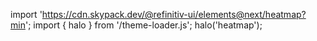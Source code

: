 <!--
type: template
name: heatmap
-->

import 'https://cdn.skypack.dev/@refinitiv-ui/elements@next/heatmap?min';
import { halo } from '/theme-loader.js';
halo('heatmap');